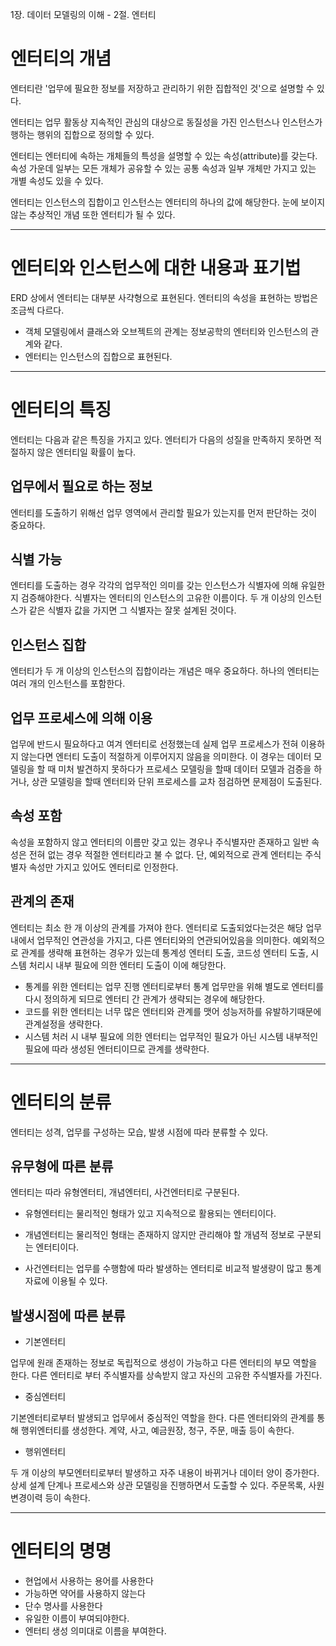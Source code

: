 1장. 데이터 모델링의 이해 - 2절. 엔터티

# 엔터티의 개념

엔터티란 '업무에 필요한 정보를 저장하고 관리하기 위한 집합적인 것'으로 설명할 수 있다.

엔터티는 업무 활동상 지속적인 관심의 대상으로 동질성을 가진 인스턴스나 인스턴스가 행하는 행위의 집합으로 정의할 수 있다.

엔터티는 엔터티에 속하는 개체들의 특성을 설명할 수 있는 속성(attribute)를 갖는다. 속성 가운데 일부는 모든 개체가 공유할 수 있는 공통 속성과 일부 개체만 가지고 있는 개별 속성도 있을 수 있다.

엔터티는 인스턴스의 집합이고 인스턴스는 엔터티의 하나의 값에 해당한다. 눈에 보이지 않는 추상적인 개념 또한 엔터티가 될 수 있다.

---

# 엔터티와 인스턴스에 대한 내용과 표기법

ERD 상에서 엔터티는 대부분 사갹형으로 표현된다. 엔터티의 속성을 표현하는 방법은 조금씩 다르다.

- 객체 모델링에서 클래스와 오브젝트의 관계는 정보공학의 엔터티와 인스턴스의 관계와 같다.
- 엔터티는 인스턴스의 집합으로 표현된다.

---

# 엔터티의 특징

엔터티는 다음과 같은 특징을 가지고 있다. 엔터티가 다음의 성질을 만족하지 못하면 적절하지 않은 엔터티일 확률이 높다.

## 업무에서 필요로 하는 정보

엔터티를 도출하기 위해선 업무 영역에서 관리할 필요가 있는지를 먼저 판단하는 것이 중요하다.

## 식별 가능

엔터티를 도출하는 경우 각각의 업무적인 의미를 갖는 인스턴스가 식별자에 의해 유일한지 검증해야한다.
식별자는 엔터티의 인스턴스의 고유한 이름이다. 두 개 이상의 인스턴스가 같은 식별자 값을 가지면 그 식별자는 잘못 설계된 것이다.

## 인스턴스 집합

엔터티가 두 개 이상의 인스턴스의 집합이라는 개념은 매우 중요하다. 하나의 엔터티는 여러 개의 인스턴스를 포함한다.

## 업무 프로세스에 의해 이용

업무에 반드시 필요하다고 여겨 엔터티로 선정했는데 실제 업무 프로세스가 전혀 이용하지 않는다면 엔터티 도출이 적절하게 이루어지지 않음을 의미한다.
이 경우는 데이터 모델링을 할 때 미처 발견하지 못하다가 프로세스 모델링을 할때 데이터 모델과 검증을 하거나, 상관 모델링을 할때 엔터티와 단위 프로세스를 교차 점검하면 문제점이 도출된다.

## 속성 포함

속성을 포함하지 않고 엔터티의 이름만 갖고 있는 경우나 주식별자만 존재하고 일반 속성은 전혀 없는 경우 적절한 엔터티라고 불 수 없다.
단, 예외적으로 관계 엔터티는 주식별자 속성만 가지고 있어도 엔터티로 인정한다.

## 관계의 존재

엔터티는 최소 한 개 이상의 관계를 가져야 한다. 엔터티로 도출되었다는것은 해당 업무 내에서 업무적인 연관성을 가지고, 다른 엔터티와의 연관되어있음을 의미한다.
예외적으로 관계를 생략해 표현하는 경우가 있는데 통계성 엔터티 도출, 코드성 엔터티 도출, 시스템 처리시 내부 필요에 의한 엔터티 도출이 이에 해당한다.

- 통계를 위한 엔터티는 업무 진행 엔터티로부터 통계 업무만을 위해 별도로 엔터티를 다시 정의하게 되므로 엔터티 간 관계가 생략되는 경우에 해당한다.
- 코드를 위한 엔터티는 너무 많은 엔터티와 관계를 맷어 성능저하를 유발하기때문에 관계설정을 생략한다.
- 시스템 처러 시 내부 필요에 의한 엔터티는 업무적인 필요가 아닌 시스템 내부적인 필요에 따라 생성된 엔터티이므로 관계를 생략한다.

---

# 엔터티의 분류

엔터티는 성격, 업무를 구성하는 모습, 발생 시점에 따라 분류할 수 있다.

## 유무형에 따른 분류

엔터티는 따라 유형엔터티, 개념엔터티, 사건엔터티로 구분된다.

- 유형엔터티는 물리적인 형태가 있고 지속적으로 활용되는 엔터티이다.

- 개념엔터티는 물리적인 형태는 존재하지 않지만 관리해야 할 개념적 정보로 구분되는 엔터티이다.

- 사건엔터티는 업무를 수행함에 따라 발생하는 엔터티로 비교적 발생량이 많고 통계자료에 이용될 수 있다.

## 발생시점에 따른 분류

- 기본엔터티

업무에 원래 존재하는 정보로 독립적으로 생성이 가능하고 다른 엔터티의 부모 역할을 한다. 다른 엔터티로 부터 주식별자를 상속받지 않고 자신의 고유한 주식별자를 가진다.

- 중심엔터티

기본엔터티로부터 발생되고 업무에서 중심적인 역할을 한다. 다른 엔터티와의 관계를 통해 행위엔터티를 생성한다. 계약, 사고, 예금원장, 청구, 주문, 매출 등이 속한다.

- 행위엔터티

두 개 이상의 부모엔터티로부터 발생하고 자주 내용이 바뀌거나 데이터 양이 증가한다. 상세 설계 단계나 프로세스와 상관 모델링을 진행하면서 도출할 수 있다. 주문목록, 사원변경이력 등이 속한다.

---

# 엔터티의 명명

- 현업에서 사용하는 용어를 사용한다
- 가능하면 약어를 사용하지 않는다
- 단수 명사를 사용한다
- 유일한 이름이 부여되야한다.
- 엔터티 생성 의미대로 이름을 부여한다.
